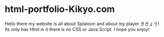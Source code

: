 # html-portfolio-Kikyo.com
Hello there my website is all about Splatoon and about my player ききょう! Its only has Html in it there is no CSS or Java Script. I hope you enjoy!
